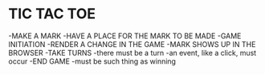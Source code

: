 # TIC TAC TOE

-MAKE A MARK
    -HAVE A PLACE FOR THE MARK TO BE MADE
    -GAME INITIATION
    -RENDER A CHANGE IN THE GAME
    -MARK SHOWS UP IN THE BROWSER
-TAKE TURNS
    -there must be a turn
    -an event, like a click, must occur
-END GAME
    -must be such thing as winning